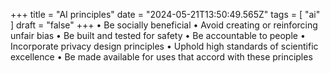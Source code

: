 +++ 
  title = "AI principles"
  date = "2024-05-21T13:50:49.565Z"
  tags = [ "ai" ]
  draft = "false"
+++
• Be socially beneficial
• Avoid creating or reinforcing unfair bias
• Be built and tested for safety
• Be accountable to people
• Incorporate privacy design principles
• Uphold high standards of scientific excellence
• Be made available for uses that accord with these principles
  

